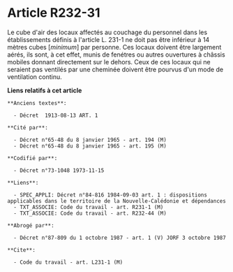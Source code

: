 # Article R232-31

Le cube d'air des locaux affectés au couchage du personnel dans les établissements définis à l'article L. 231-1 ne doit pas
être inférieur à 14 mètres cubes [*minimum*] par personne. Ces locaux doivent être largement aérés, ils sont, à cet effet,
munis de fenétres ou autres ouvertures à châssis mobiles donnant directement sur le dehors. Ceux de ces locaux qui ne
seraient pas ventilés par une cheminée doivent être pourvus d'un mode de ventilation continu.

**Liens relatifs à cet article**

	**Anciens textes**:

	  - Décret  1913-08-13 ART. 1

	**Cité par**:

	  - Décret n°65-48 du 8 janvier 1965 - art. 194 (M)
	  - Décret n°65-48 du 8 janvier 1965 - art. 195 (M)

	**Codifié par**:

	  - Décret n°73-1048 1973-11-15

	**Liens**:

	  - SPEC_APPLI: Décret n°84-816 1984-09-03 art. 1 : dispositions applicables dans le territoire de la Nouvelle-Calédonie et dépendances
	  - TXT_ASSOCIE: Code du travail - art. R231-1 (M)
	  - TXT_ASSOCIE: Code du travail - art. R232-44 (M)

	**Abrogé par**:

	  - Décret n°87-809 du 1 octobre 1987 - art. 1 (V) JORF 3 octobre 1987

	**Cite**:

	  - Code du travail - art. L231-1 (M)
